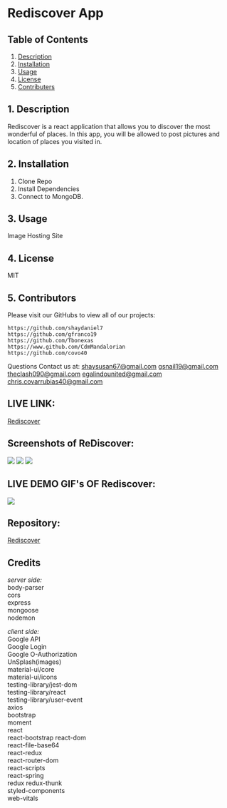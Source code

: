 # Rediscover App  

## Table of Contents
1. [ Description ](#desc)
2. [ Installation ](#install)
3. [ Usage ](#usage)
4. [ License ](#lic)
5. [ Contributers ](#contributers)
    
<a name="desc"></a>
## 1. Description
Rediscover is a react application that allows you to discover the most wonderful of places. In this app, you will be allowed to post pictures and location of places you visited in. 
    
<a name="install"></a>
## 2. Installation
1. Clone Repo 
2. Install Dependencies 
3. Connect to MongoDB. 
    
<a name="usage"></a>
## 3. Usage
Image Hosting Site
    
<a name="lic"></a>
## 4. License
MIT   
    
<a name="quest"></a>
## 5. Contributors 
 
Please visit our GitHubs to view all of our projects:
    
    https://github.com/shaydaniel7
    https://github.com/gfranco19
    https://github.com/Tbonexas
    https://www.github.com/CdmMandalorian
    https://github.com/covo40

Questions
Contact us at:
    shaysusan67@gmail.com
    gsnail19@gmail.com
    theclash090@gmail.com
    egalindounited@gmail.com
    chris.covarrubias40@gmail.com
 

## LIVE LINK: 
<a href="">Rediscover</a>


## Screenshots of ReDiscover:
<img src="./client/src/assets/images/.png">
<img src="./client/src/assets/images/.png">
<img src="./client/src/assets/images/.png">

## LIVE DEMO GIF's OF Rediscover:
<img src="./client/src/assets/images/rediscover.gif">

## Repository:  
[Rediscover](https://github.com/gfranco19/finalProject)  

## Credits  
*server side:*  
body-parser  
cors  
express  
mongoose  
nodemon  

*client side:*  
Google API  
Google Login  
Google O-Authorization  
UnSplash(images)  
material-ui/core  
material-ui/icons  
testing-library/jest-dom  
testing-library/react  
testing-library/user-event  
axios  
bootstrap  
moment  
react  
react-bootstrap
react-dom  
react-file-base64  
react-redux  
react-router-dom  
react-scripts  
react-spring  
redux
redux-thunk  
styled-components  
web-vitals  
